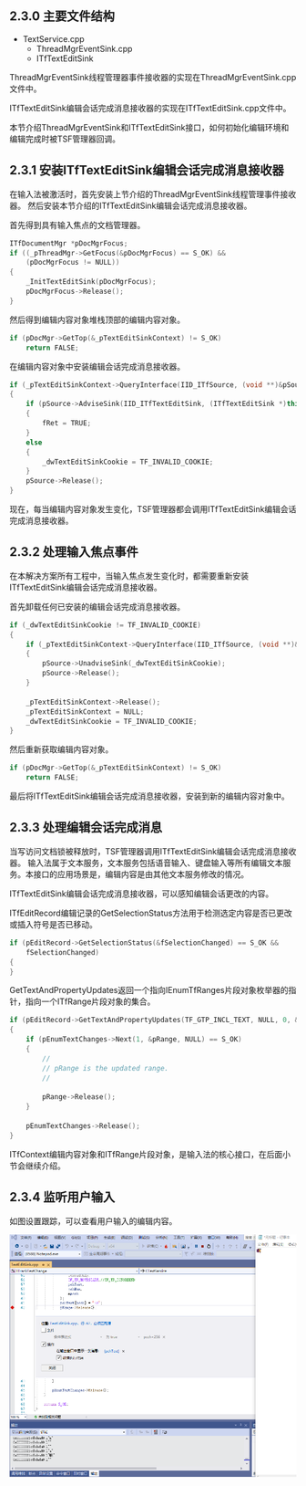 ## 2.3.0 主要文件结构

- TextService.cpp
  - ThreadMgrEventSink.cpp
  - ITfTextEditSink

ThreadMgrEventSink线程管理器事件接收器的实现在ThreadMgrEventSink.cpp文件中。

ITfTextEditSink编辑会话完成消息接收器的实现在ITfTextEditSink.cpp文件中。

本节介绍ThreadMgrEventSink和ITfTextEditSink接口，如何初始化编辑环境和编辑完成时被TSF管理器回调。

## 2.3.1 安装ITfTextEditSink编辑会话完成消息接收器

在输入法被激活时，首先安装上节介绍的ThreadMgrEventSink线程管理事件接收器。
然后安装本节介绍的ITfTextEditSink编辑会话完成消息接收器。

首先得到具有输入焦点的文档管理器。

```C++
ITfDocumentMgr *pDocMgrFocus;
if ((_pThreadMgr->GetFocus(&pDocMgrFocus) == S_OK) &&
	(pDocMgrFocus != NULL))
{
	_InitTextEditSink(pDocMgrFocus);
	pDocMgrFocus->Release();
}
```

然后得到编辑内容对象堆栈顶部的编辑内容对象。

```C++
if (pDocMgr->GetTop(&_pTextEditSinkContext) != S_OK)
	return FALSE;
```

在编辑内容对象中安装编辑会话完成消息接收器。

```C++
if (_pTextEditSinkContext->QueryInterface(IID_ITfSource, (void **)&pSource) == S_OK)
{
	if (pSource->AdviseSink(IID_ITfTextEditSink, (ITfTextEditSink *)this, &_dwTextEditSinkCookie) == S_OK)
	{
		fRet = TRUE;
	}
	else
	{
		_dwTextEditSinkCookie = TF_INVALID_COOKIE;
	}
	pSource->Release();
}
```

现在，每当编辑内容对象发生变化，TSF管理器都会调用ITfTextEditSink编辑会话完成消息接收器。

## 2.3.2 处理输入焦点事件

在本解决方案所有工程中，当输入焦点发生变化时，都需要重新安装ITfTextEditSink编辑会话完成消息接收器。

首先卸载任何已安装的编辑会话完成消息接收器。

```C++
if (_dwTextEditSinkCookie != TF_INVALID_COOKIE)
{
	if (_pTextEditSinkContext->QueryInterface(IID_ITfSource, (void **)&pSource) == S_OK)
	{
		pSource->UnadviseSink(_dwTextEditSinkCookie);
		pSource->Release();
	}

	_pTextEditSinkContext->Release();
	_pTextEditSinkContext = NULL;
	_dwTextEditSinkCookie = TF_INVALID_COOKIE;
}
```

然后重新获取编辑内容对象。

```C++
if (pDocMgr->GetTop(&_pTextEditSinkContext) != S_OK)
	return FALSE;
```

最后将ITfTextEditSink编辑会话完成消息接收器，安装到新的编辑内容对象中。

## 2.3.3 处理编辑会话完成消息

当写访问文档锁被释放时，TSF管理器调用ITfTextEditSink编辑会话完成消息接收器。
输入法属于文本服务，文本服务包括语音输入、键盘输入等所有编辑文本服务。本接口的应用场景是，编辑内容是由其他文本服务修改的情况。

ITfTextEditSink编辑会话完成消息接收器，可以感知编辑会话更改的内容。

ITfEditRecord编辑记录的GetSelectionStatus方法用于检测选定内容是否已更改或插入符号是否已移动。

```C++
if (pEditRecord->GetSelectionStatus(&fSelectionChanged) == S_OK &&
	fSelectionChanged)
{
}
```

GetTextAndPropertyUpdates返回一个指向IEnumTfRanges片段对象枚举器的指针，指向一个ITfRange片段对象的集合。

```C++
if (pEditRecord->GetTextAndPropertyUpdates(TF_GTP_INCL_TEXT, NULL, 0, &pEnumTextChanges) == S_OK)
{
	if (pEnumTextChanges->Next(1, &pRange, NULL) == S_OK)
	{
		//
		// pRange is the updated range.
		//

		pRange->Release();
	}

	pEnumTextChanges->Release();
}
```

ITfContext编辑内容对象和ITfRange片段对象，是输入法的核心接口，在后面小节会继续介绍。

## 2.3.4 监听用户输入

如图设置跟踪，可以查看用户输入的编辑内容。

![TrackTextChange](img/TrackTextChange.png)